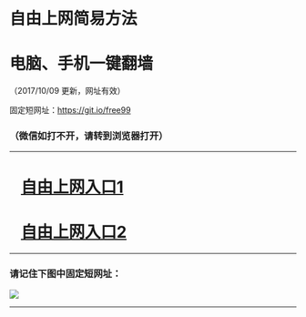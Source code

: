 ﻿# 自由上网简易方法

# 电脑、手机一键翻墙

（2017/10/09 更新，网址有效）

固定短网址：https://git.io/free99

### （微信如打不开，请转到浏览器打开）


***





# &nbsp;&nbsp; <a href="http://ft95265458.fwq-tz-1001.info/fwqtz01.html?t=100900115016 " target="_blank">自由上网入口1</a>
# &nbsp;&nbsp; <a href="http://ft7874352.fwq-tz-1002.info/fwqtz02.html?t=100900114316 " target="_blank">自由上网入口2</a>
***

### 请记住下图中固定短网址：

<img src="https://s3-us-west-2.amazonaws.com/fwq-1001/yjfq-20170905okok.png" /> 


***

